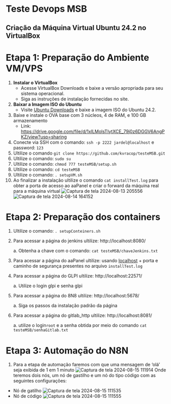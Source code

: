 # Teste Devops MSB

## Criação da Máquina Virtual Ubuntu 24.2 no VirtualBox

# Etapa 1: **Preparação do Ambiente VM/VPS**
1. **Instalar o VirtualBox**
    - Acesse VirtualBox Downloads e baixe a versão apropriada para seu sistema operacional.
    - Siga as instruções de instalação fornecidas no site.
2. **Baixar a Imagem ISO do Ubuntu**
    - Visite [Ubuntu Downloads](https://ubuntu.com/download/desktop) e baixe a imagem ISO do Ubuntu 24.2.
3. Baixe  e instale o OVA base com 3 núcleos, 4 de RAM, e 100 GB armazenamento
    - Link: https://drive.google.com/file/d/1xILMolsTIytXCE_79j0z6DGGV6AngPKZ/view?usp=sharing
4. Conecte via SSH com o comando: `ssh -p 2222 jardel@localhost` e password: `123`
5. Ultilize o comando `git clone https://github.com/kvracop/testeMSB.git` 
6. Ultilize o comando: `sudo su`
7. Ultilize o comando: `chmod 777 testeMSB/setup.sh`
8. Ultilize o comando:  `cd testeMSB`
9. Ultilize o comando:  `. setupVM.sh`
10. Ao finalizar a instalação ultilize o comando `cat installTest.log` para obter a porta de acesso ao aaPanel e criar o forward da máquina real para a máquina virtual
    ![Captura de tela 2024-08-13 205556](https://github.com/user-attachments/assets/31c11386-e9ab-4b65-8024-10f174476e50)
    ![Captura de tela 2024-08-14 164152](https://github.com/user-attachments/assets/d71e49bd-2658-4043-8aac-ea5dbea1ffac)
# Etapa 2: **Preparação dos containers**
1. Ultilize o comando:  `. setupConteiners.sh`
2. Para acessar a página do jenkins ultilize: http://localhost:8080/
   
    a. Obtenha a chave  com o comando: `cat testeMSB/chaveJenkins.txt`  

4. Para acessar a página do aaPanel ultilize: usando [localhost](http://localhost) + porta e caminho de segurança presentes no arquivo `installTest.log`
   
6. Para acessar a página do GLPI ultilize: http://localhost:22571/
   
    a. Utilize o login glpi e senha glpi  
 
8. Para acessar a página do 8N8 ultilize:  http://localhost:5678/
   
    a. Siga os passos da instalação padrão da página  
 
10. Para acessar a página do gitlab_http ultilize: http://localhost:8081/
    
    a. utilize o login`root` e a senha obtida por meio do comando `cat testeMSB/senhaGitlab.txt`  
 
# Etapa 3: Automação do N8N
1. Para a etapa de automação faremos com que uma mensagem de ‘olá’ seja exibida de 1 em 1 minuto
![Captura de tela 2024-08-15 111914](https://github.com/user-attachments/assets/b5ba5139-7dcf-4035-ac32-e5a5864b2d92)
Onde teremos dois nós, um nó de gastilho e um nó do tipo código com as seguintes configurações:
- Nó de gatilho
  ![Captura de tela 2024-08-15 111535](https://github.com/user-attachments/assets/e918e5cf-ac34-4daa-b6dc-e64a0ff92c20)
- Nó de código
  ![Captura de tela 2024-08-15 111555](https://github.com/user-attachments/assets/7afa11cf-8cd1-410e-91ce-8582fc6a8410)
